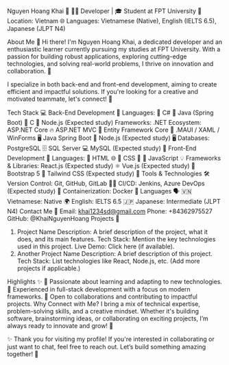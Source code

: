 Nguyen Hoang Khai 🌟
👨‍💻 Developer | 🎓 Student at FPT University
📍 Location: Vietnam
🌐 Languages: Vietnamese (Native), English (IELTS 6.5), Japanese (JLPT N4)

About Me 👋
Hi there! I'm Nguyen Hoang Khai, a dedicated developer and an enthusiastic learner currently pursuing my studies at FPT University. With a passion for building robust applications, exploring cutting-edge technologies, and solving real-world problems, I thrive on innovation and collaboration. 🚀

I specialize in both back-end and front-end development, aiming to create efficient and impactful solutions. If you're looking for a creative and motivated teammate, let's connect! 🤝

Tech Stack 💻
Back-End Development 🌟
Languages:
🔹 C#
🔹 Java (Spring Boot)
🔹 C
🔹 Node.js (Expected study)
Frameworks:
.NET Ecosystem:
ASP.NET Core 🔥
ASP.NET MVC 🎨
Entity Framework Core 💾
.MAUI / XAML / WinForms 🖥️
Java Spring Boot 🚀
Node.js (Expected study) 🖥️
Databases:
PostgreSQL 🗄️
SQL Server 💻
MySQL (Expected study) 🐬
Front-End Development 🎨
Languages:
🔸 HTML 🌐
🔸 CSS 🎨
🔸 JavaScript 💡
Frameworks & Libraries:
React.js (Expected study) ⚛️
Vue.js (Expected study) 🌿
Bootstrap 5 💅
Tailwind CSS (Expected study) 🌈
Tools & Technologies 🛠️
Version Control:
Git, GitHub, GitLab 🧑‍💻
CI/CD:
Jenkins, Azure DevOps (Expected study) 🔄
Containerization:
Docker 🐳
Languages 🗣️
🇻🇳 Vietnamese: Native
🌍 English: IELTS 6.5
🇯🇵 Japanese: Intermediate (JLPT N4)
Contact Me 📧
Email: khai1234sd@gmail.com
Phone: +84362975527
GitHub: @KhaiNguyenHoang
Projects 🚀
1. Project Name
Description: A brief description of the project, what it does, and its main features.
Tech Stack: Mention the key technologies used in this project.
Live Demo: Click here (if available).
2. Another Project Name
Description: A brief description of this project.
Tech Stack: List technologies like React, Node.js, etc.
(Add more projects if applicable.)

Highlights ✨
🌟 Passionate about learning and adapting to new technologies.
🚀 Experienced in full-stack development with a focus on modern frameworks.
🤝 Open to collaborations and contributing to impactful projects.
Why Connect with Me?
I bring a mix of technical expertise, problem-solving skills, and a creative mindset. Whether it's building software, brainstorming ideas, or collaborating on exciting projects, I’m always ready to innovate and grow! 💬

✨ Thank you for visiting my profile! If you're interested in collaborating or just want to chat, feel free to reach out. Let’s build something amazing together! 🌟
